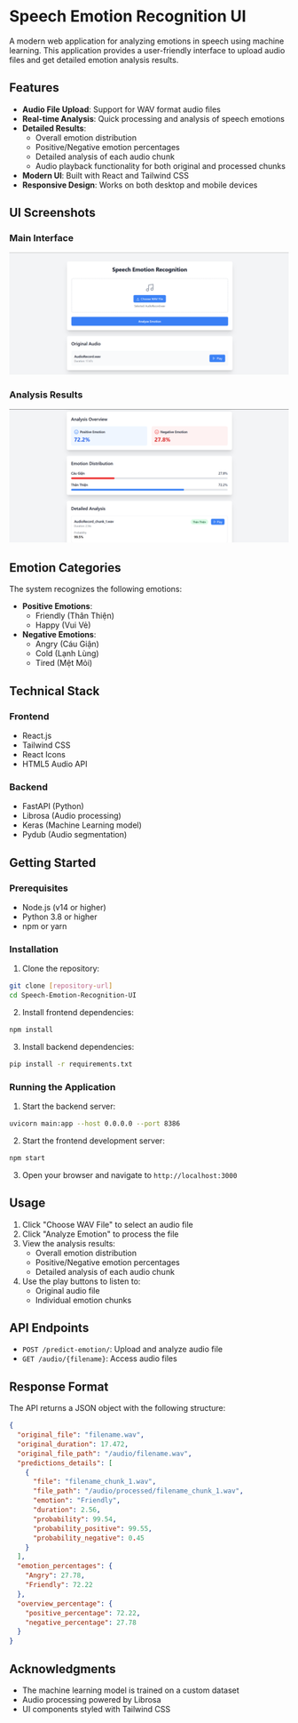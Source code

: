 # Speech Emotion Recognition UI

A modern web application for analyzing emotions in speech using machine learning. This application provides a user-friendly interface to upload audio files and get detailed emotion analysis results.

## Features

- **Audio File Upload**: Support for WAV format audio files
- **Real-time Analysis**: Quick processing and analysis of speech emotions
- **Detailed Results**:
  - Overall emotion distribution
  - Positive/Negative emotion percentages
  - Detailed analysis of each audio chunk
  - Audio playback functionality for both original and processed chunks
- **Modern UI**: Built with React and Tailwind CSS
- **Responsive Design**: Works on both desktop and mobile devices

## UI Screenshots

### Main Interface

![Main Interface](src/assets/images/UI-1.png)

### Analysis Results

![Analysis Results](src/assets/images/UI-2.png)

## Emotion Categories

The system recognizes the following emotions:

- **Positive Emotions**:
  - Friendly (Thân Thiện)
  - Happy (Vui Vẻ)
- **Negative Emotions**:
  - Angry (Cáu Giận)
  - Cold (Lạnh Lùng)
  - Tired (Mệt Mỏi)

## Technical Stack

### Frontend

- React.js
- Tailwind CSS
- React Icons
- HTML5 Audio API

### Backend

- FastAPI (Python)
- Librosa (Audio processing)
- Keras (Machine Learning model)
- Pydub (Audio segmentation)

## Getting Started

### Prerequisites

- Node.js (v14 or higher)
- Python 3.8 or higher
- npm or yarn

### Installation

1. Clone the repository:

```bash
git clone [repository-url]
cd Speech-Emotion-Recognition-UI
```

2. Install frontend dependencies:

```bash
npm install
```

3. Install backend dependencies:

```bash
pip install -r requirements.txt
```

### Running the Application

1. Start the backend server:

```bash
uvicorn main:app --host 0.0.0.0 --port 8386
```

2. Start the frontend development server:

```bash
npm start
```

3. Open your browser and navigate to `http://localhost:3000`

## Usage

1. Click "Choose WAV File" to select an audio file
2. Click "Analyze Emotion" to process the file
3. View the analysis results:
   - Overall emotion distribution
   - Positive/Negative emotion percentages
   - Detailed analysis of each audio chunk
4. Use the play buttons to listen to:
   - Original audio file
   - Individual emotion chunks

## API Endpoints

- `POST /predict-emotion/`: Upload and analyze audio file
- `GET /audio/{filename}`: Access audio files

## Response Format

The API returns a JSON object with the following structure:

```json
{
  "original_file": "filename.wav",
  "original_duration": 17.472,
  "original_file_path": "/audio/filename.wav",
  "predictions_details": [
    {
      "file": "filename_chunk_1.wav",
      "file_path": "/audio/processed/filename_chunk_1.wav",
      "emotion": "Friendly",
      "duration": 2.56,
      "probability": 99.54,
      "probability_positive": 99.55,
      "probability_negative": 0.45
    }
  ],
  "emotion_percentages": {
    "Angry": 27.78,
    "Friendly": 72.22
  },
  "overview_percentage": {
    "positive_percentage": 72.22,
    "negative_percentage": 27.78
  }
}
```

## Acknowledgments

- The machine learning model is trained on a custom dataset
- Audio processing powered by Librosa
- UI components styled with Tailwind CSS
